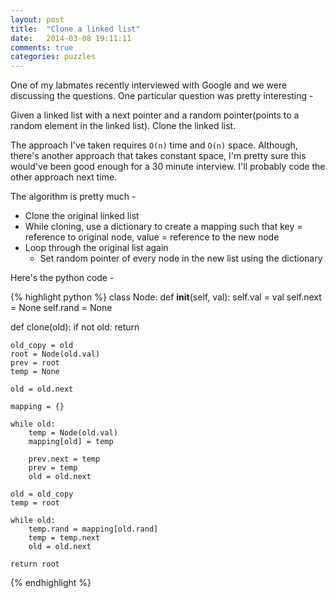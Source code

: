 ```yaml
---
layout: post
title:  "Clone a linked list"
date:   2014-03-08 19:11:11
comments: true
categories: puzzles
---
```


One of my labmates recently interviewed with Google and we were
discussing the questions. One particular question was pretty interesting -

Given a linked list with a next pointer and a random pointer(points to
a random element in the linked list). Clone the linked list.

The approach I've taken requires `O(n)` time and `O(n)` space. Although,
there's another approach that takes constant space, I'm pretty sure
this would've been good enough for a 30 minute interview. I'll probably
code the other approach next time.

The algorithm is pretty much -

* Clone the original linked list
* While cloning, use a dictionary to create a mapping such that key =
  reference to original node, value = reference to the new node
* Loop through the original list again
    * Set random pointer of every node in the new list using the
      dictionary
  
Here's the python code -

{% highlight python %}
class Node:
    def __init__(self, val):
        self.val = val
        self.next = None
        self.rand = None

def clone(old):
    if not old:
        return

    old_copy = old
    root = Node(old.val)
    prev = root
    temp = None

    old = old.next

    mapping = {}
    
    while old:
        temp = Node(old.val)
        mapping[old] = temp
        
        prev.next = temp
        prev = temp
        old = old.next

    old = old_copy
    temp = root

    while old:
        temp.rand = mapping[old.rand]
        temp = temp.next
        old = old.next

    return root
{% endhighlight %}
